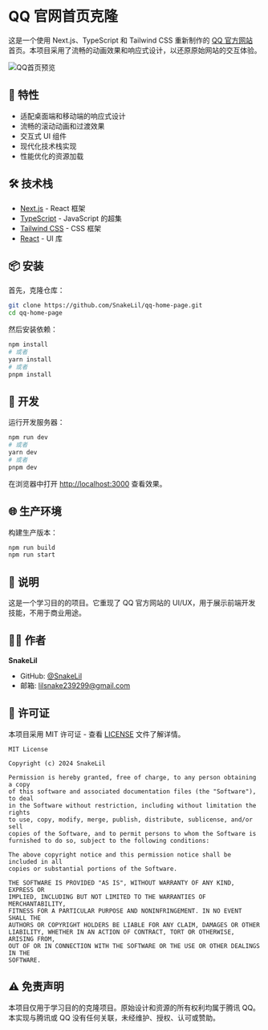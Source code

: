 # QQ 官网首页克隆

这是一个使用 Next.js、TypeScript 和 Tailwind CSS 重新制作的 [QQ 官方网站](https://im.qq.com/index) 首页。本项目采用了流畅的动画效果和响应式设计，以还原原始网站的交互体验。

![QQ首页预览](public/preview.png)

## 🚀 特性

- 适配桌面端和移动端的响应式设计
- 流畅的滚动动画和过渡效果
- 交互式 UI 组件
- 现代化技术栈实现
- 性能优化的资源加载

## 🛠️ 技术栈

- [Next.js](https://nextjs.org/) - React 框架
- [TypeScript](https://www.typescriptlang.org/) - JavaScript 的超集
- [Tailwind CSS](https://tailwindcss.com/) - CSS 框架
- [React](https://reactjs.org/) - UI 库

## 📦 安装

首先，克隆仓库：

```bash
git clone https://github.com/SnakeLil/qq-home-page.git
cd qq-home-page
```

然后安装依赖：

```bash
npm install
# 或者
yarn install
# 或者
pnpm install
```

## 🔧 开发

运行开发服务器：

```bash
npm run dev
# 或者
yarn dev
# 或者
pnpm dev
```

在浏览器中打开 [http://localhost:3000](http://localhost:3000) 查看效果。

## 🌐 生产环境

构建生产版本：

```bash
npm run build
npm run start
```

## 📝 说明

这是一个学习目的的项目。它重现了 QQ 官方网站的 UI/UX，用于展示前端开发技能，不用于商业用途。

## 👨‍💻 作者

**SnakeLil**
- GitHub: [@SnakeLil](https://github.com/SnakeLil)
- 邮箱: lilsnake239299@gmail.com

## 📄 许可证

本项目采用 MIT 许可证 - 查看 [LICENSE](LICENSE) 文件了解详情。

```text
MIT License

Copyright (c) 2024 SnakeLil

Permission is hereby granted, free of charge, to any person obtaining a copy
of this software and associated documentation files (the "Software"), to deal
in the Software without restriction, including without limitation the rights
to use, copy, modify, merge, publish, distribute, sublicense, and/or sell
copies of the Software, and to permit persons to whom the Software is
furnished to do so, subject to the following conditions:

The above copyright notice and this permission notice shall be included in all
copies or substantial portions of the Software.

THE SOFTWARE IS PROVIDED "AS IS", WITHOUT WARRANTY OF ANY KIND, EXPRESS OR
IMPLIED, INCLUDING BUT NOT LIMITED TO THE WARRANTIES OF MERCHANTABILITY,
FITNESS FOR A PARTICULAR PURPOSE AND NONINFRINGEMENT. IN NO EVENT SHALL THE
AUTHORS OR COPYRIGHT HOLDERS BE LIABLE FOR ANY CLAIM, DAMAGES OR OTHER
LIABILITY, WHETHER IN AN ACTION OF CONTRACT, TORT OR OTHERWISE, ARISING FROM,
OUT OF OR IN CONNECTION WITH THE SOFTWARE OR THE USE OR OTHER DEALINGS IN THE
SOFTWARE.
```

## ⚠️ 免责声明

本项目仅用于学习目的的克隆项目。原始设计和资源的所有权利均属于腾讯 QQ。本实现与腾讯或 QQ 没有任何关联，未经维护、授权、认可或赞助。